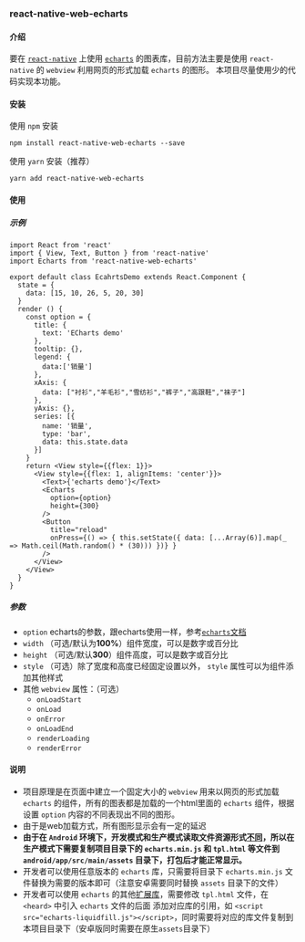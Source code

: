 ### react-native-web-echarts

#### 介绍
要在 [`react-native`](http://facebook.github.io/react-native/) 上使用 [`echarts`](http://echarts.baidu.com) 的图表库，目前方法主要是使用 `react-native` 的 `webview` 利用网页的形式加载 `echarts` 的图形。
本项目尽量使用少的代码实现本功能。

#### 安装

使用 `npm` 安装
```
npm install react-native-web-echarts --save
```
使用 `yarn` 安装（推荐）
```
yarn add react-native-web-echarts
```

#### 使用

##### 示例

```
import React from 'react'
import { View, Text, Button } from 'react-native'
import Echarts from 'react-native-web-echarts'

export default class EcahrtsDemo extends React.Component {
  state = {
    data: [15, 10, 26, 5, 20, 30]
  }
  render () {
    const option = {
      title: {
        text: 'ECharts demo'
      },
      tooltip: {},
      legend: {
        data:['销量']
      },
      xAxis: {
        data: ["衬衫","羊毛衫","雪纺衫","裤子","高跟鞋","袜子"]
      },
      yAxis: {},
      series: [{
        name: '销量',
        type: 'bar',
        data: this.state.data
      }]
    }
    return <View style={{flex: 1}}>
      <View style={{flex: 1, alignItems: 'center'}}>
        <Text>{'echarts demo'}</Text>
        <Echarts
          option={option}
          height={300}
        />
        <Button
          title="reload"
          onPress={() => { this.setState({ data: [...Array(6)].map(_ => Math.ceil(Math.random() * (30))) })} }
        />
      </View>
    </View>
  }
}
```

##### 参数
- `option` echarts的参数，跟echarts使用一样，参考[`echarts`文档](http://echarts.baidu.com/option.html)
- `width` （可选/默认为**100%**）组件宽度，可以是数字或百分比
- `height` （可选/默认**300**）组件高度，可以是数字或百分比
- `style` （可选）除了宽度和高度已经固定设置以外， `style` 属性可以为组件添加其他样式
- 其他 `webview` 属性：（可选）
  + `onLoadStart`
  + `onLoad`
  + `onError`
  + `onLoadEnd`
  + `renderLoading`
  + `renderError`

#### 说明
- 项目原理是在页面中建立一个固定大小的 `webview` 用来以网页的形式加载 `echarts` 的组件，所有的图表都是加载的一个html里面的 `echarts` 组件，根据设置 `option` 内容的不同表现出不同的图形。
- 由于是web加载方式，所有图形显示会有一定的延迟
- **由于在 `Android` 环境下，开发模式和生产模式读取文件资源形式[不同](http://blog.csdn.net/luo_xinran/article/details/71787831)，所以在生产模式下需要复制项目目录下的 `echarts.min.js` 和 `tpl.html` 等文件到 `android/app/src/main/assets` 目录下，打包后才能正常显示。**
- 开发者可以使用任意版本的 `echarts` 库，只需要将目录下 `echarts.min.js` 文件替换为需要的版本即可（注意安卓需要同时替换 `assets` 目录下的文件）
- 开发者可以使用 `echarts` 的其他[扩展库](http://echarts.baidu.com/download-extension.html)，需要修改 `tpl.html` 文件，在 `<heard>` 中引入 `echarts` 文件的后面 添加对应库的引用，如 `<script src="echarts-liquidfill.js"></script>`，同时需要将对应的库文件复制到本项目目录下（安卓版同时需要在原生`assets`目录下）
